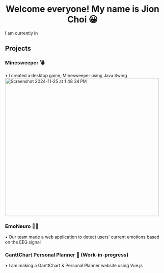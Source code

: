 <h1 align="center"> Welcome everyone! My name is Jion Choi 😀 <br> </h2>
I am currently in 

## **Projects** <br>
### Minesweeper 💣
  • I created a desktop game, Minesweeper using Java Swing
  <img width="500" height="450" alt="Screenshot 2024-11-25 at 1 48 34 PM" src="https://github.com/user-attachments/assets/b4a8ab88-9615-40b1-b6fc-f8fa74b874a1">

### EmoNeuro 🧠🎼
  • Our team made a web application to detect users' current emotions based on the EEG signal

### GanttChart Personal Planner 📆 (Work-in-progress)
  • I am making a GanttChart & Personal Planner website using Vue.js  
